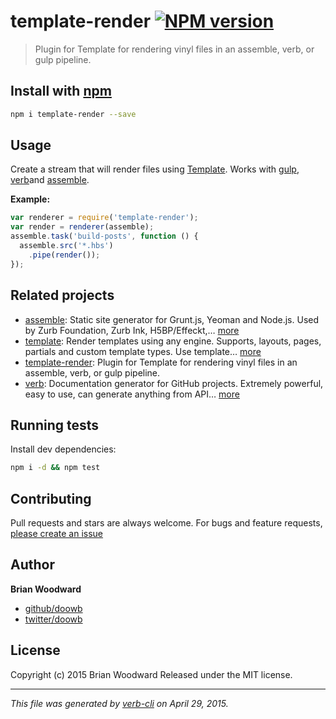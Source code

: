 # template-render [![NPM version](https://badge.fury.io/js/template-render.svg)](http://badge.fury.io/js/template-render)

> Plugin for Template for rendering vinyl files in an assemble, verb, or gulp pipeline.

## Install with [npm](npmjs.org)

```bash
npm i template-render --save
```

## Usage

Create a stream that will render files using [Template](https://github.com/jonschlinkert/template). Works with [gulp](https://github.com/gulpjs/gulp/), [verb](https://github.com/jonschlinkert/verb)and [assemble](https://github.com/assemble/assemble).

**Example:**

```js
var renderer = require('template-render');
var render = renderer(assemble);
assemble.task('build-posts', function () {
  assemble.src('*.hbs')
    .pipe(render());
});
```

## Related projects

* [assemble](http://assemble.io): Static site generator for Grunt.js, Yeoman and Node.js. Used by Zurb Foundation, Zurb Ink, H5BP/Effeckt,… [more](http://assemble.io)
* [template](https://github.com/jonschlinkert/template): Render templates using any engine. Supports, layouts, pages, partials and custom template types. Use template… [more](https://github.com/jonschlinkert/template)
* [template-render](https://github.com/assemble/template-render): Plugin for Template for rendering vinyl files in an assemble, verb, or gulp pipeline.
* [verb](https://github.com/assemble/verb): Documentation generator for GitHub projects. Extremely powerful, easy to use, can generate anything from API… [more](https://github.com/assemble/verb)

## Running tests

Install dev dependencies:

```bash
npm i -d && npm test
```

## Contributing

Pull requests and stars are always welcome. For bugs and feature requests, [please create an issue](https://github.com/assemble/template-render/issues)

## Author

**Brian Woodward**

+ [github/doowb](https://github.com/doowb)
+ [twitter/doowb](http://twitter.com/doowb)

## License

Copyright (c) 2015 Brian Woodward
Released under the MIT license.

***

_This file was generated by [verb-cli](https://github.com/assemble/verb-cli) on April 29, 2015._

<!-- reflinks generated by verb-reflinks plugin -->
